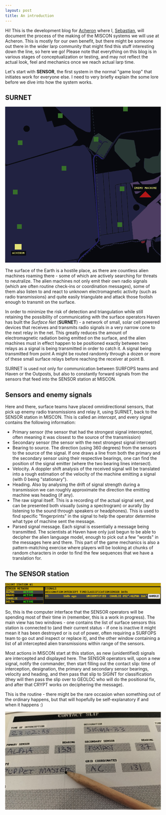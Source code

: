 ```yaml
---
layout: post
title: An introduction
---
```


Hi! This is the development blog for [Acheron](https://acheron.atropos.se) where I, [Sebastian](mailto:acheron@atropos.se), will document the process of the making of the MISCON systems we will use at Acheron. This is mostly for our own benefit, but there might be someone out there in the wider larp community that might find this stuff interesting down the line, so here we go! Please note that everything on this blog is in various stages of conceptualization or testing, and may not reflect the actual look, feel and mechanics once we reach actual larp time.

Let's start with **SENSOR**, the first system in the normal "game loop" that initiates work for everyone else. I need to very briefly explain the some lore before we dive into how the system works.

## SURNET
![SURNET and sensors](/images/surnet.gif "SURNET and sensors")

The surface of the Earth is a hostile place, as there are countless alien machines roaming there - some of which are actively searching for threats to neutralize. The alien machines not only emit their own radio signals (which are often routine check-ins or coordination messages), some of them also listen to and react to unknown electromagnetic activity (such as radio transmissions) and quite easily triangulate and attack those foolish enough to transmit on the surface.

In order to minimize the risk of detection and triangulation while still retaining the possibility of communicating with the surface operators Haven has built the *Surface Net* (**SURNET**) - a network of small, solar cell powered devices that receives and transmits radio signals in a very narrow cone to the next relay in the net. This greatly reduces the amount of electromagnetic radiation being emitted on the surface, and the alien machines must in effect happen to be positioned exactly between two relays as a signal is being transmitted in order to catch it. A signal being transmitted from point A might be routed randomly through a dozen or more of these small surface relays before reaching the receiver at point B.

SURNET is used not only for communication between SURFOPS teams and Haven or the Outposts, but also to constantly forward signals from the sensors that feed into the SENSOR station at MISCON.

## Sensors and enemy signals

Here and there, surface teams have placed omnidirectional sensors, that pick up enemy radio transmissions and relay it, using SURNET, back to the SENSOR station in MISCON. This is called an *intercept*, and every signal contains the following information:

- Primary sensor (the sensor that had the strongest signal intercepted, often meaning it was closest to the source of the transmission)
- Secondary sensor (the sensor with the next strongest signal intercept)
- Bearing to source. The direction (using 360 degrees) from the sensors to the source of the signal. If one draws a line from both the primary and the secondary sensor using their respective bearings, one can find the position of the signal emitter (where the two bearing lines intersect).
- Velocity. A doppler shift analysis of the received signal will be translated into a rough estimation of the velocity of the machine emitting a signal (with 0 being "stationary").
- Heading. Also by analysing the drift of signal strength during a transmission we can roughly approximate the direction the emitting machine was heading (if any).
- The raw signal itself. This is a recording of the actual signal sent, and can be presented both visually (using a spectrogram) or aurally (by listening to the sound through speakers or headphones). This is used to find specific "fingerprints" in the signal to help the operator determine what type of machine sent the message.
- Parsed signal message. Each signal is essentially a message being transmitted. The scientists at Haven have only just begun to be able to decipher the alien language model, enough to pick out a few "words" in the messages here and there. This part of the game mechanics is also a pattern-matching exercise where players will be looking at chunks of random characters in order to find the few sequences that we have a translation for.

## The SENSOR station
![image](/images/sensor.jpg)

So, this is the computer interface that the SENSOR operators will be spending most of their time in (remember, this is a work in progress). The main view has two windows - one contains the list of surface sensors this station is connected to (and their current status - if one is inactive it might mean it has been destroyed or is out of power, often requiring a SURFOPS team to go out and inspect or replace it), and the other window containing a list of all intercepted alien transmissions within range of the sensors.

Most actions in MISCON start at this station, as new (unidentified) signals are intercepted and displayed here. The SENSOR operators will, upon a new signal, notify the commander, then start filling out the contact slip: time of interception, designation, the primary and secondary sensor bearings, velocity and heading, and then pass that slip to SIGINT for classification (they will then pass the slip over to GEOLOC who will do the positional fix, and after that CRYPT works on deciphering the message).

This is the routine - there might be the rare occasion when something out of the ordinary happens, but that will hopefully be self-explanatory if and when it happens :)

![image](/images/contact_slip.jpg)
